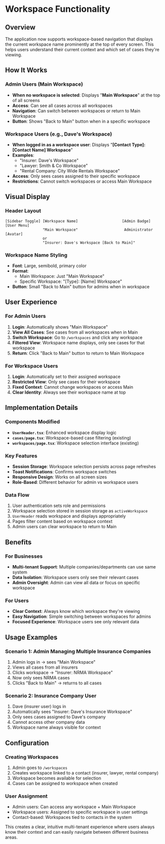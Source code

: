 # Workspace Functionality

## Overview

The application now supports workspace-based navigation that displays the current workspace name prominently at the top of every screen. This helps users understand their current context and which set of cases they're viewing.

## How It Works

### Admin Users (Main Workspace)
- **When no workspace is selected**: Displays "**Main Workspace**" at the top of all screens
- **Access**: Can see all cases across all workspaces
- **Navigation**: Can switch between workspaces or return to Main Workspace
- **Button**: Shows "Back to Main" button when in a specific workspace

### Workspace Users (e.g., Dave's Workspace)
- **When logged in as a workspace user**: Displays "**[Contact Type]: [Contact Name] Workspace**"
- **Examples**: 
  - "Insurer: Dave's Workspace"
  - "Lawyer: Smith & Co Workspace" 
  - "Rental Company: City Wide Rentals Workspace"
- **Access**: Only sees cases assigned to their specific workspace
- **Restrictions**: Cannot switch workspaces or access Main Workspace

## Visual Display

### Header Layout
```
[Sidebar Toggle] [Workspace Name]                    [Admin Badge] [User Menu]
                 "Main Workspace"                     Administrator    [Avatar]
                 or
                 "Insurer: Dave's Workspace [Back to Main]"
```

### Workspace Name Styling
- **Font**: Large, semibold, primary color
- **Format**: 
  - Main Workspace: Just "Main Workspace"
  - Specific Workspace: "[Type]: [Name] Workspace"
- **Button**: Small "Back to Main" button for admins when in workspace

## User Experience

### For Admin Users
1. **Login**: Automatically shows "Main Workspace" 
2. **View All Cases**: See cases from all workspaces when in Main
3. **Switch Workspace**: Go to `/workspaces` and click any workspace
4. **Filtered View**: Workspace name displays, only see cases for that workspace
5. **Return**: Click "Back to Main" button to return to Main Workspace

### For Workspace Users  
1. **Login**: Automatically set to their assigned workspace
2. **Restricted View**: Only see cases for their workspace
3. **Fixed Context**: Cannot change workspaces or access Main
4. **Clear Identity**: Always see their workspace name at top

## Implementation Details

### Components Modified
- **`UserHeader.tsx`**: Enhanced workspace display logic
- **`cases/page.tsx`**: Workspace-based case filtering (existing)
- **`workspaces/page.tsx`**: Workspace selection interface (existing)

### Key Features
- **Session Storage**: Workspace selection persists across page refreshes
- **Toast Notifications**: Confirms workspace switches
- **Responsive Design**: Works on all screen sizes
- **Role-Based**: Different behavior for admin vs workspace users

### Data Flow
1. User authentication sets role and permissions
2. Workspace selection stored in session storage as `activeWorkspace`
3. `UserHeader` reads workspace and displays appropriately
4. Pages filter content based on workspace context
5. Admin users can clear workspace to return to Main

## Benefits

### For Businesses
- **Multi-tenant Support**: Multiple companies/departments can use same system
- **Data Isolation**: Workspace users only see their relevant cases
- **Admin Oversight**: Admin can view all data or focus on specific workspace

### For Users
- **Clear Context**: Always know which workspace they're viewing
- **Easy Navigation**: Simple switching between workspaces for admins
- **Focused Experience**: Workspace users see only relevant data

## Usage Examples

### Scenario 1: Admin Managing Multiple Insurance Companies
1. Admin logs in → sees "Main Workspace" 
2. Views all cases from all insurers
3. Clicks workspace → "Insurer: NRMA Workspace"
4. Now only sees NRMA cases
5. Clicks "Back to Main" → returns to all cases

### Scenario 2: Insurance Company User
1. Dave (insurer user) logs in
2. Automatically sees "Insurer: Dave's Insurance Workspace"
3. Only sees cases assigned to Dave's company
4. Cannot access other company data
5. Workspace name always visible for context

## Configuration

### Creating Workspaces
1. Admin goes to `/workspaces`
2. Creates workspace linked to a contact (insurer, lawyer, rental company)
3. Workspace becomes available for selection
4. Cases can be assigned to workspace when created

### User Assignment
- Admin users: Can access any workspace + Main Workspace
- Workspace users: Assigned to specific workspace in user settings
- Contact-based: Workspaces tied to contacts in the system

This creates a clear, intuitive multi-tenant experience where users always know their context and can easily navigate between different business areas.